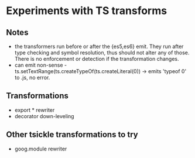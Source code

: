 # Experiments with TS transforms

## Notes

- the transformers run before or after the {es5,es6} emit. They run after type checking and symbol resolution,
thus should not alter any of those. There is no enforcement or detection if the transformation changes.
- can emit non-sense - ts.setTextRange(ts.createTypeOf(ts.createLiteral(0)) -> emits 'typeof 0' to .js, no error.

## Transformations
- export * rewriter
- decorator down-leveling

## Other tsickle transformations to try
- goog.module rewriter